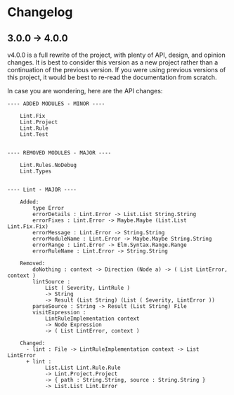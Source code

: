 # Changelog

## 3.0.0 -> 4.0.0

v4.0.0 is a full rewrite of the project, with plenty of API, design, and opinion
changes. It is best to consider this version as a new project rather than a
continuation of the previous version. If you were using previous versions of
this project, it would be best to re-read the documentation from scratch.

In case you are wondering, here are the API changes:

```
---- ADDED MODULES - MINOR ----

    Lint.Fix
    Lint.Project
    Lint.Rule
    Lint.Test


---- REMOVED MODULES - MAJOR ----

    Lint.Rules.NoDebug
    Lint.Types


---- Lint - MAJOR ----

    Added:
        type Error
        errorDetails : Lint.Error -> List.List String.String
        errorFixes : Lint.Error -> Maybe.Maybe (List.List Lint.Fix.Fix)
        errorMessage : Lint.Error -> String.String
        errorModuleName : Lint.Error -> Maybe.Maybe String.String
        errorRange : Lint.Error -> Elm.Syntax.Range.Range
        errorRuleName : Lint.Error -> String.String

    Removed:
        doNothing : context -> Direction (Node a) -> ( List LintError, context )
        lintSource :
            List ( Severity, LintRule )
            -> String
            -> Result (List String) (List ( Severity, LintError ))
        parseSource : String -> Result (List String) File
        visitExpression :
            LintRuleImplementation context
            -> Node Expression
            -> ( List LintError, context )

    Changed:
      - lint : File -> LintRuleImplementation context -> List LintError
      + lint :
            List.List Lint.Rule.Rule
            -> Lint.Project.Project
            -> { path : String.String, source : String.String }
            -> List.List Lint.Error
```
